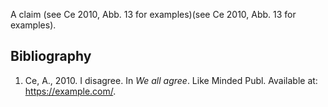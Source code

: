 A claim (see Ce 2010, Abb. 13 for examples)(see Ce 2010, Abb. 13 for examples).

## Bibliography

1. Ce, A., 2010. I disagree. In *We all agree*. Like Minded Publ. Available at: https://example.com/.

